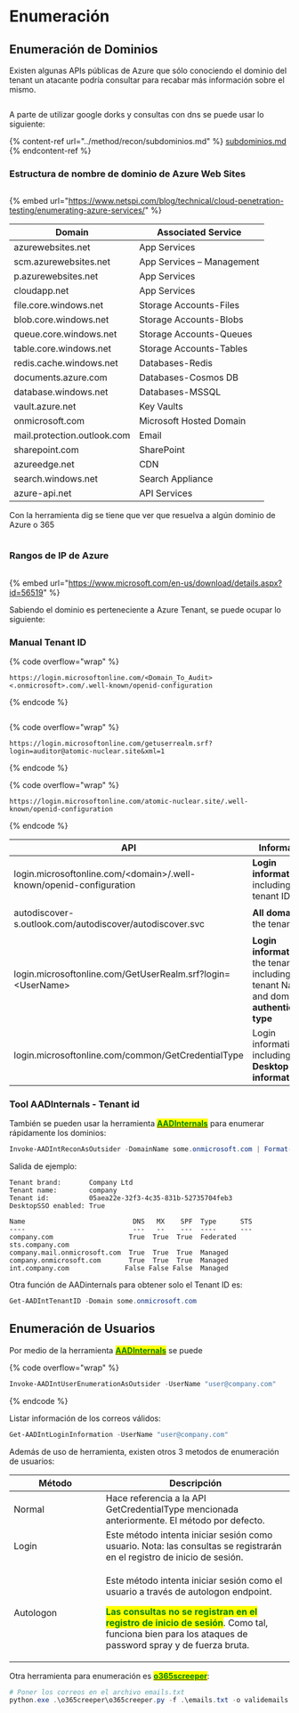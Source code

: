 # Enumeración

## Enumeración de Dominios

Existen algunas APIs públicas de Azure que sólo conociendo el dominio del tenant un atacante podría consultar para recabar más información sobre el mismo.

<figure><img src="../.gitbook/assets/image (5) (5).png" alt=""><figcaption></figcaption></figure>

A parte de utilizar google dorks y consultas con dns se puede usar lo siguiente:

{% content-ref url="../method/recon/subdominios.md" %}
[subdominios.md](../method/recon/subdominios.md)
{% endcontent-ref %}

### Estructura de nombre de dominio de Azure Web Sites

<figure><img src="../.gitbook/assets/image (8) (1) (2).png" alt=""><figcaption></figcaption></figure>

{% embed url="https://www.netspi.com/blog/technical/cloud-penetration-testing/enumerating-azure-services/" %}

| Domain                      | Associated Service        |
| --------------------------- | ------------------------- |
| azurewebsites.net           | App Services              |
| scm.azurewebsites.net       | App Services – Management |
| p.azurewebsites.net         | App Services              |
| cloudapp.net                | App Services              |
| file.core.windows.net       | Storage Accounts-Files    |
| blob.core.windows.net       | Storage Accounts-Blobs    |
| queue.core.windows.net      | Storage Accounts-Queues   |
| table.core.windows.net      | Storage Accounts-Tables   |
| redis.cache.windows.net     | Databases-Redis           |
| documents.azure.com         | Databases-Cosmos DB       |
| database.windows.net        | Databases-MSSQL           |
| vault.azure.net             | Key Vaults                |
| onmicrosoft.com             | Microsoft Hosted Domain   |
| mail.protection.outlook.com | Email                     |
| sharepoint.com              | SharePoint                |
| azureedge.net               | CDN                       |
| search.windows.net          | Search Appliance          |
| azure-api.net               | API Services              |

Con la herramienta dig se tiene que ver que resuelva a algún dominio de Azure o 365

<figure><img src="../.gitbook/assets/image (5) (1) (2).png" alt=""><figcaption></figcaption></figure>

### Rangos de IP de Azure

<figure><img src="../.gitbook/assets/image (27) (1) (1).png" alt=""><figcaption></figcaption></figure>

{% embed url="https://www.microsoft.com/en-us/download/details.aspx?id=56519" %}

Sabiendo el dominio es perteneciente a Azure Tenant, se puede ocupar lo siguiente:

### Manual Tenant ID

{% code overflow="wrap" %}
```
https://login.microsoftonline.com/<Domain_To_Audit><.onmicrosoft>.com/.well-known/openid-configuration
```
{% endcode %}

<figure><img src="../.gitbook/assets/image (1) (2) (2).png" alt=""><figcaption></figcaption></figure>

{% code overflow="wrap" %}
```
https://login.microsoftonline.com/getuserrealm.srf?login=auditor@atomic-nuclear.site&xml=1
```
{% endcode %}

{% code overflow="wrap" %}
```
https://login.microsoftonline.com/atomic-nuclear.site/.well-known/openid-configuration
```
{% endcode %}

<table><thead><tr><th width="239.66666666666666">API</th><th>Information</th><th>AADInternals function</th></tr></thead><tbody><tr><td>login.microsoftonline.com/&#x3C;domain>/.well-known/openid-configuration</td><td><strong>Login information</strong>, including tenant ID</td><td><code>Get-AADIntTenantID -Domain &#x3C;domain></code></td></tr><tr><td>autodiscover-s.outlook.com/autodiscover/autodiscover.svc</td><td><strong>All domains</strong> of the tenant</td><td><code>Get-AADIntTenantDomains -Domain &#x3C;domain></code></td></tr><tr><td>login.microsoftonline.com/GetUserRealm.srf?login=&#x3C;UserName></td><td><strong>Login information</strong> of the tenant, including tenant Name and domain <strong>authentication type</strong></td><td><code>Get-AADIntLoginInformation -UserName &#x3C;UserName></code></td></tr><tr><td>login.microsoftonline.com/common/GetCredentialType</td><td>Login information, including <strong>Desktop SSO information</strong></td><td><code>Get-AADIntLoginInformation -UserName &#x3C;UserName></code></td></tr></tbody></table>

### Tool AADInternals - Tenant id

También se pueden usar la herramienta [<mark style="color:green;">**AADInternals**</mark>](https://github.com/Gerenios/AADInternals) para enumerar rápidamente los dominios:

```powershell
Invoke-AADIntReconAsOutsider -DomainName some.onmicrosoft.com | Format-Table
```

Salida de ejemplo:

```
Tenant brand:       Company Ltd
Tenant name:        company
Tenant id:          05aea22e-32f3-4c35-831b-52735704feb3
DesktopSSO enabled: True

Name                           DNS   MX    SPF  Type      STS
----                           ---   --    ---  ----      ---
company.com                   True  True  True  Federated sts.company.com
company.mail.onmicrosoft.com  True  True  True  Managed
company.onmicrosoft.com       True  True  True  Managed
int.company.com              False False False  Managed
```

Otra función de AADinternals para obtener solo el Tenant ID es:

```powershell
Get-AADIntTenantID -Domain some.onmicrosoft.com
```

## Enumeración de Usuarios

Por medio de la herramienta [<mark style="color:green;">**AADInternals**</mark>](https://github.com/Gerenios/AADInternals) se puede

{% code overflow="wrap" %}
```powershell
Invoke-AADIntUserEnumerationAsOutsider -UserName "user@company.com"
```
{% endcode %}

Listar información de los correos válidos:

```powershell
Get-AADIntLoginInformation -UserName "user@company.com"
```

Además de uso de herramienta, existen otros 3 metodos de enumeración de usuarios:

<table><thead><tr><th width="149.5">Método</th><th>Descripción</th></tr></thead><tbody><tr><td>Normal</td><td>Hace referencia a la API GetCredentialType mencionada anteriormente. El método por defecto.</td></tr><tr><td>Login</td><td>Este método intenta iniciar sesión como usuario. Nota: las consultas se registrarán en el registro de inicio de sesión.</td></tr><tr><td>Autologon</td><td><p>Este método intenta iniciar sesión como el usuario a través de autologon endpoint.</p><p><mark style="color:green;"><strong>Las consultas no se registran en el registro de inicio de sesión</strong></mark>. Como tal, funciona bien para los ataques de password spray y de fuerza bruta.</p></td></tr></tbody></table>

Otra herramienta para enumeración es [<mark style="color:green;">**o365screeper**</mark>](https://github.com/LMGsec/o365creeper):

```powershell
# Poner los correos en el archivo emails.txt
python.exe .\o365creeper\o365creeper.py -f .\emails.txt -o validemails.txt
```
